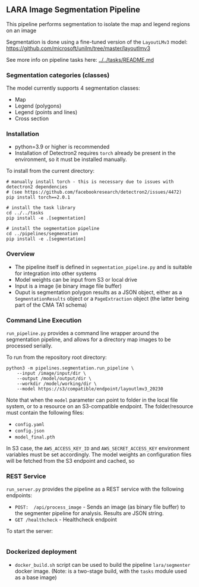 
## LARA Image Segmentation Pipeline


This pipeline performs segmentation to isolate the map and legend regions on an image

Segmentation is done using a fine-tuned version of the `LayoutLMv3` model:
https://github.com/microsoft/unilm/tree/master/layoutlmv3

See more info on pipeline tasks here: [../../tasks/README.md](../../tasks/README.md)

### Segmentation categories (classes)

The model currently supports 4 segmentation classes:
* Map
* Legend (polygons)
* Legend (points and lines)
* Cross section

### Installation

* python=3.9 or higher is recommended
* Installation of Detectron2 requires `torch` already be present in the environment, so it must be installed manually.

To install from the current directory:

```
# manually install torch - this is necessary due to issues with detectron2 dependencies
# (see https://github.com/facebookresearch/detectron2/issues/4472)
pip install torch==2.0.1

# install the task library
cd ../../tasks
pip install -e .[segmentation]

# install the segmentation pipeline
cd ../pipelines/segmenation
pip install -e .[segmentation]
```

### Overview ###

* The pipeline itself is defined in `segmentation_pipeline.py` and is suitable for integration into other systems
* Model weights can be input from S3 or local drive
* Input is a image (ie binary image file buffer)
* Ouput is segmentation polygon results as a JSON object, either as a `SegmentationResults` object or a `PageExtraction` object (the latter being part of the CMA TA1 schema)

### Command Line Execution ###
`run_pipeline.py` provides a command line wrapper around the segmentation pipeline, and allows for a directory map images to be processed serially.

To run from the repository root directory:
```
python3 -m pipelines.segmentation.run_pipeline \
    --input /image/input/dir \
    --output /model/output/dir \
    --workdir /model/working/dir \
    --model https://s3/compatible/endpoint/layoutlmv3_20230
```

Note that when the `model` parameter can point to folder in the local file system, or to a resource on an S3-compatible endpoint. The folder/resource must contain the following files:
* `config.yaml`
* `config.json`
* `model_final.pth`

In S3 case, the `AWS_ACCESS_KEY_ID` and `AWS_SECRET_ACCESS_KEY` environment variables must be set accordingly.  The model weights an configuration files will be fetched from the S3 endpoint and cached, so



### REST Service ###
`run_server.py` provides the pipeline as a REST service with the following endpoints:
* ```POST:  /api/process_image``` - Sends an image (as binary file buffer) to the segmenter pipeline for analysis. Results are JSON string.
* ```GET /healthcheck``` - Healthcheck endpoint

To start the server:
```
```

### Dockerized deployment
* `docker_build.sh` script can be used to build the pipeline `lara/segmenter` docker image. (Note: is a two-stage build, with the `tasks` module used as a base image)


